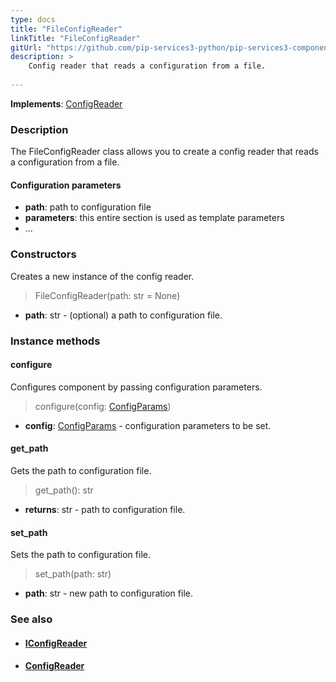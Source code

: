 ```yaml
---
type: docs
title: "FileConfigReader"
linkTitle: "FileConfigReader"
gitUrl: "https://github.com/pip-services3-python/pip-services3-components-python"
description: >
    Config reader that reads a configuration from a file.
    
---
```


**Implements**: [ConfigReader](../config_reader)

### Description

The FileConfigReader class allows you to create a config reader that reads a configuration from a file.

#### Configuration parameters

- **path**: path to configuration file
- **parameters**: this entire section is used as template parameters
- ...

### Constructors
Creates a new instance of the config reader.

> FileConfigReader(path: str = None)

- **path**: str - (optional) a path to configuration file.


### Instance methods

#### configure
Configures component by passing configuration parameters.

> configure(config: [ConfigParams](../../../commons/config/config_params))

- **config**: [ConfigParams](../../../commons/config/config_params) - configuration parameters to be set.


#### get_path
Gets the path to configuration file.

> get_path(): str

- **returns**: str - path to configuration file.


#### set_path
Sets the path to configuration file.

> set_path(path: str)

- **path**: str - new path to configuration file.


### See also
- #### [IConfigReader](../iconfig_reader)
- #### [ConfigReader](../config_reader)
